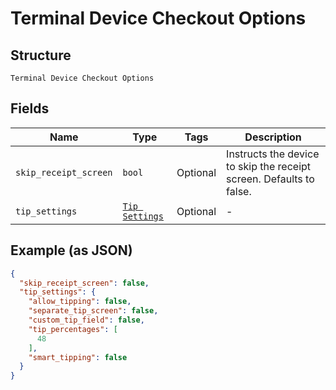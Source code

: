 
# Terminal Device Checkout Options

## Structure

`Terminal Device Checkout Options`

## Fields

| Name | Type | Tags | Description |
|  --- | --- | --- | --- |
| `skip_receipt_screen` | `bool` | Optional | Instructs the device to skip the receipt screen. Defaults to false. |
| `tip_settings` | [`Tip Settings`](../../doc/models/tip-settings.md) | Optional | - |

## Example (as JSON)

```json
{
  "skip_receipt_screen": false,
  "tip_settings": {
    "allow_tipping": false,
    "separate_tip_screen": false,
    "custom_tip_field": false,
    "tip_percentages": [
      48
    ],
    "smart_tipping": false
  }
}
```

